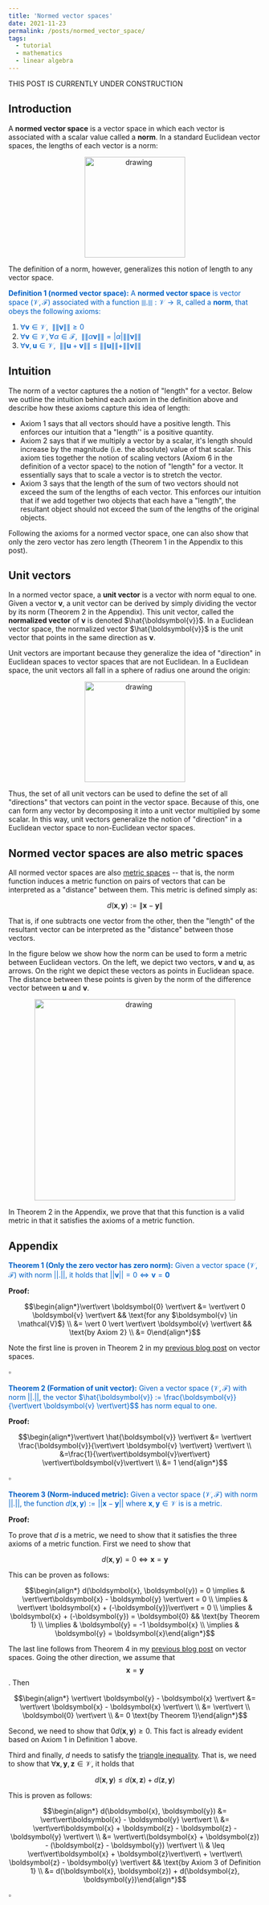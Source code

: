 ```yaml
---
title: 'Normed vector spaces'
date: 2021-11-23
permalink: /posts/normed_vector_space/
tags:
  - tutorial
  - mathematics
  - linear algebra
---
```


THIS POST IS CURRENTLY UNDER CONSTRUCTION

Introduction
------------

A **normed vector space** is a vector space in which each vector is associated with a scalar value called a **norm**.  In a standard Euclidean vector spaces, the lengths of each vector is a norm:

<center><img src="https://raw.githubusercontent.com/mbernste/mbernste.github.io/master/images/Norm.png" alt="drawing" width="200"/></center>

The definition of a norm, however, generalizes this notion of length to any vector space.  

<span style="color:#0060C6">**Definition 1 (normed vector space):** A **normed vector space** is vector space $(\mathcal{V}, \mathcal{F})$ associated with a function $\|\|.\|\| : \mathcal{V} \rightarrow \mathbb{R}$, called a **norm**, that obeys the following axioms:</span>

1. <span style="color:#0060C6">$\forall \boldsymbol{v} \in \mathcal{V}, \ \ \|\|\boldsymbol{v}\|\| \geq 0$</span>  
2. <span style="color:#0060C6">$\forall \boldsymbol{v} \in \mathcal{V}, \forall \alpha \in \mathcal{F}, \ \ \|\|\alpha\boldsymbol{v}\|\| = |\alpha| \|\|\boldsymbol{v}\|\|$</span>  
3. <span style="color:#0060C6">$\forall \boldsymbol{v}, \boldsymbol{u} \in \mathcal{V}, \ \ \|\|\boldsymbol{u} + \boldsymbol{v}\|\| \leq \|\|\boldsymbol{u}\|\| + \|\|\boldsymbol{v}\|\|$</span>   

Intuition
---------

The norm of a vector captures the a notion of "length" for a vector.  Below we outline the intuition behind each axiom in the definition above and describe how these axioms capture this idea of length:

* Axiom 1 says that all vectors should have a positive length.  This enforces our intuition that a "length'' is a positive quantity.
* Axiom 2 says that if we multiply a vector by a scalar, it's length should increase by the magnitude (i.e. the absolute) value of that scalar. This axiom ties together the notion of scaling vectors (Axiom 6 in the definition of a vector space) to the notion of "length" for a vector.  It essentially says that to scale a vector is to stretch the vector.
* Axiom 3 says that the length of the sum of two vectors should not exceed the sum of the lengths of each vector.  This enforces our intuition that if we add together two objects that each have a "length", the resultant object should not exceed the sum of the lengths of the original objects.

Following the axioms for a normed vector space, one can also show that only the zero vector has zero length (Theorem 1 in the Appendix to this post).
  
Unit vectors
------------

In a normed vector space, a **unit vector** is a vector with norm equal to one. Given a vector $\boldsymbol{v}$, a unit vector can be derived by simply dividing the vector by its norm (Theorem 2 in the Appendix).  This unit vector, called the **normalized vector** of $\boldsymbol{v}$ is denoted $\hat{\boldsymbol{v}}$.  In a Euclidean vector space, the normalized vector $\hat{\boldsymbol{v}}$ is the unit vector that points in the same direction as $\boldsymbol{v}$.  
 
Unit vectors are important because they generalize the idea of "direction" in Euclidean spaces to vector spaces that are not Euclidean. In a Euclidean space, the unit vectors all fall in a sphere of radius one around the origin:

<center><img src="https://raw.githubusercontent.com/mbernste/mbernste.github.io/master/images/UnitVectors.png" alt="drawing" width="200"/></center>

Thus, the set of all unit vectors can be used to define the set of all "directions" that vectors can point in the vector space. Because of this, one can form any vector by decomposing it into a unit vector multiplied by some scalar.  In this way, unit vectors generalize the notion of "direction" in a Euclidean vector space to non-Euclidean vector spaces.
 
Normed vector spaces are also metric spaces
-------------------------------------------
  
All normed vector spaces are also [metric spaces](https://en.wikipedia.org/wiki/Metric_(mathematics)) -- that is, the norm function induces a metric function on pairs of vectors that can be interpreted as a "distance" between them. This metric is defined simply as:

$$d(\boldsymbol{x}, \boldsymbol{y}) := \|\boldsymbol{x} - \boldsymbol{y}\|$$

That is, if one subtracts one vector from the other, then the "length" of the resultant vector can be interpreted as the "distance" between those vectors. 

In the figure below we show how the norm can be used to form a metric between Euclidean vectors. On the left, we depict two vectors, $\boldsymbol{v}$ and $\boldsymbol{u}$, as arrows. On the right we depict these vectors as points in Euclidean space. The distance between these points is given by the norm of the difference vector between $\boldsymbol{u}$ and $\boldsymbol{v}$.  

<center><img src="https://raw.githubusercontent.com/mbernste/mbernste.github.io/master/images/NormAsMetric.png" alt="drawing" width="400"/></center>

In Theorem 2 in the Appendix, we prove that that this function is a valid metric in that it satisfies the axioms of a metric function.

Appendix
--------

<span style="color:#0060C6">**Theorem 1 (Only the zero vector has zero norm):** Given a vector space $(\mathcal{V}, \mathcal{F})$ with norm $\vert\vert . \vert\vert$, it holds that $\vert\vert \boldsymbol{v} \vert\vert = 0 \iff \boldsymbol{v} = \boldsymbol{0}$</span>

**Proof:**

$$\begin{align*}\vert\vert \boldsymbol{0} \vert\vert &= \vert\vert 0 \boldsymbol{v} \vert\vert && \text{for any $\boldsymbol{v} \in \mathcal{V}$} \\
&= \vert 0 \vert \vert\vert \boldsymbol{v} \vert\vert  && \text{by Axiom 2} \\ &= 0\end{align*}$$

Note the first line is proven in Theorem 2 in my [previous blog post](https://mbernste.github.io/posts/vector_spaces/) on vector spaces.

$\square$

<span style="color:#0060C6">**Theorem 2 (Formation of unit vector):** Given a vector space $(\mathcal{V}, \mathcal{F})$ with norm $\vert\vert . \vert\vert$, the vector $\hat{\boldsymbol{v}} := \frac{\boldsymbol{v}}{\vert\vert \boldsymbol{v} \vert\vert}$$ has norm equal to one.</span>

**Proof:**

$$\begin{align*}\vert\vert \hat{\boldsymbol{v}} \vert\vert &= \vert\vert \frac{\boldsymbol{v}}{\vert\vert \boldsymbol{v} \vert\vert} \vert\vert \\
&=\frac{1}{\vert\vert\boldsymbol{v}\vert\vert} \vert\vert\boldsymbol{v}\vert\vert \\ &= 1 \end{align*}$$

$\square$

<span style="color:#0060C6">**Theorem 3 (Norm-induced metric):** Given a vector space $(\mathcal{V}, \mathcal{F})$ with norm $\vert\vert . \vert\vert$, the function $d(\boldsymbol{x}, \boldsymbol{y}) := \vert\vert \boldsymbol{x} - \boldsymbol{y} \vert\vert$ where $\boldsymbol{x}, \boldsymbol{y} \in \mathcal{V}$ is is a metric.</span>

**Proof:**

To prove that $d$ is a metric, we need to show that it satisfies the three axioms of a metric function. First we need to show that

$$d(\boldsymbol{x}, \boldsymbol{y}) = 0 \iff \boldsymbol{x} = \boldsymbol{y}$$

This can be proven as follows:

$$\begin{align*} d(\boldsymbol{x}, \boldsymbol{y}) = 0 \implies & \vert\vert\boldsymbol{x} - \boldsymbol{y} \vert\vert = 0 \\ \implies & \vert\vert \boldsymbol{x} + (-\boldsymbol{y})\vert\vert = 0 \\ \implies & \boldsymbol{x} + (-\boldsymbol{y}) = \boldsymbol{0} && \text{by Theorem 1} \\ \implies & \boldsymbol{y} = -1 \boldsymbol{x} \\ \implies & \boldsymbol{y} = \boldsymbol{x}\end{align*}$$

The last line follows from Theorem 4 in my [previous blog post](https://mbernste.github.io/posts/vector_spaces/) on vector spaces. Going the other direction, we assume that $$\boldsymbol{x} = \boldsymbol{y}$$. Then

$$\begin{align*} \vert\vert \boldsymbol{y} - \boldsymbol{x} \vert\vert &= \vert\vert \boldsymbol{x} - \boldsymbol{x} \vert\vert \\ &= \vert\vert \\ \boldsymbol{0} \vert\vert \\ &= 0 \text{by Theorem 1}\end{align*}$$

Second, we need to show that 0$d(\boldsymbol{x}, \boldsymbol{y}) \geq 0$. This fact is already evident based on Axiom 1 in Definition 1 above. 

Third and finally, $d$ needs to satisfy the [triangle inequality](https://en.wikipedia.org/wiki/Triangle_inequality). That is, we need to show that $\forall \boldsymbol{x}, \boldsymbol{y}, \boldsymbol{z} \in \mathcal{V}$, it holds that

$$d(\boldsymbol{x}, \boldsymbol{y}) \leq d(\boldsymbol{x}, \boldsymbol{z}) + d(\boldsymbol{z}, \boldsymbol{y})$$

This is proven as follows:

$$\begin{align*} d(\boldsymbol{x}, \boldsymbol{y}) &=  \vert\vert\boldsymbol{x} - \boldsymbol{y} \vert\vert \\ &= \vert\vert\boldsymbol{x} + \boldsymbol{z} - \boldsymbol{z} - \boldsymbol{y} \vert\vert \\ &= \vert\vert\(boldsymbol{x} + \boldsymbol{z}) - (\boldsymbol{z} - \boldsymbol{y}) \vert\vert \\ & \leq  \vert\vert\boldsymbol{x} + \boldsymbol{z}\vert\vert\ + \vert\vert\ \boldsymbol{z} - \boldsymbol{y} \vert\vert && \text{by Axiom 3 of Definition 1} \\ &= d(\boldsymbol{x}, \boldsymbol{z}) + d(\boldsymbol{z}, \boldsymbol{y})\end{align*}$$

$\square$

